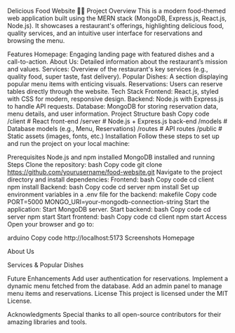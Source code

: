 Delicious Food Website 🍔🌮
Project Overview
This is a modern food-themed web application built using the MERN stack (MongoDB, Express.js, React.js, Node.js). It showcases a restaurant's offerings, highlighting delicious food, quality services, and an intuitive user interface for reservations and browsing the menu.

Features
Homepage: Engaging landing page with featured dishes and a call-to-action.
About Us: Detailed information about the restaurant’s mission and values.
Services: Overview of the restaurant's key services (e.g., quality food, super taste, fast delivery).
Popular Dishes: A section displaying popular menu items with enticing visuals.
Reservations: Users can reserve tables directly through the website.
Tech Stack
Frontend: React.js, styled with CSS for modern, responsive design.
Backend: Node.js with Express.js to handle API requests.
Database: MongoDB for storing reservation data, menu details, and user information.
Project Structure
bash
Copy code
/client   # React front-end
/server   # Node.js + Express.js back-end
/models   # Database models (e.g., Menu, Reservations)
/routes   # API routes
/public   # Static assets (images, fonts, etc.)
Installation
Follow these steps to set up and run the project on your local machine:

Prerequisites
Node.js and npm installed
MongoDB installed and running
Steps
Clone the repository:
bash
Copy code
git clone https://github.com/yourusername/food-website.git
Navigate to the project directory and install dependencies:
Frontend:
bash
Copy code
cd client
npm install
Backend:
bash
Copy code
cd server
npm install
Set up environment variables in a .env file for the backend:
makefile
Copy code
PORT=5000
MONGO_URI=your-mongodb-connection-string
Start the application:
Start MongoDB server.
Start backend:
bash
Copy code
cd server
npm start
Start frontend:
bash
Copy code
cd client
npm start
Access
Open your browser and go to:

arduino
Copy code
http://localhost:5173
Screenshots
Homepage

About Us

Services & Popular Dishes

Future Enhancements
Add user authentication for reservations.
Implement a dynamic menu fetched from the database.
Add an admin panel to manage menu items and reservations.
License
This project is licensed under the MIT License.

Acknowledgments
Special thanks to all open-source contributors for their amazing libraries and tools.
